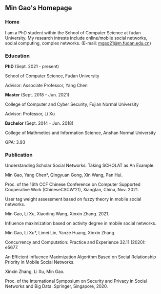## Min Gao's Homepage

### Home
I am a PhD student within the School of Computer Science at fudan University. My research intrests include online/mobile social networks, social computing, complex networks. (E-mail: mgao21@m.fudan.edu.cn)



### Education

**PhD** (Sept. 2021 - present)

School of Computer Science, Fudan University

Advisor: Associate Professor, Yang Chen

**Master** (Sept. 2018 - Jun. 2021)

College of Computer and Cyber Security, Fujian Normal University

Advisor: Professor, Li Xu

**Bachelor** (Sept. 2014 - Jun. 2018)

College of Mathmetics and Information Science, Anshan Normal University

GPA: 3.93


### Publication

Understanding Scholar Social Networks: Taking SCHOLAT as An Example.

Min Gao, Yang Chen*, Qingyuan Gong, Xin Wang, Pan Hui.

Proc. of the 16th CCF Chinese Conference on Computer Supported Cooperative Work (ChineseCSCW’21), Xiangtan, China, Nov. 2021.

User tag weight assessment based on fuzzy theory in mobile social networks.

Min Gao, Li Xu, Xiaoding Wang, Xinxin Zhang. 2021.

Influence maximization based on activity degree in mobile social networks.

  Min Gao, Li Xu*, Limei Lin, Yanze Huang, Xinxin Zhang. 
  
  Concurrency and Computation: Practice and Experience 32.11 (2020): e5677.
  
An Efficient Influence Maximization Algorithm Based on Social Relationship Priority in Mobile Social Networks.

  Xinxin Zhang, Li Xu, Min Gao. 
  
  Proc. of the International Symposium on Security and Privacy in Social Networks and Big Data. Springer, Singapore, 2020.
  



